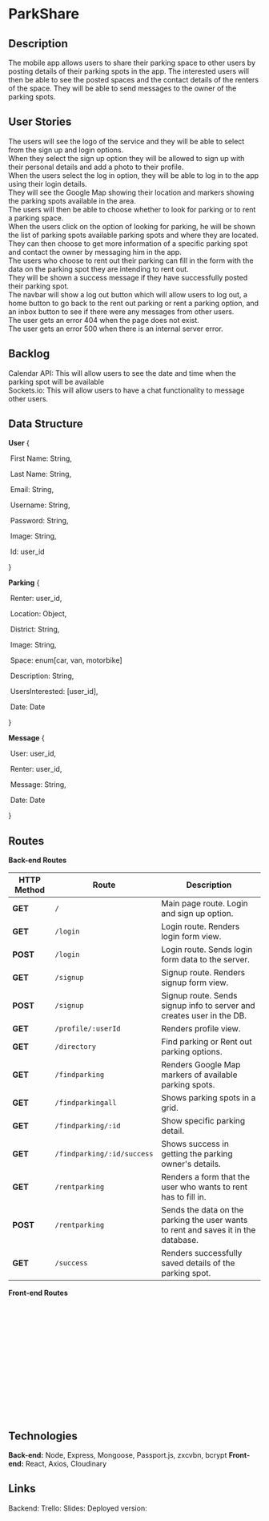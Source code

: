 # ParkShare

## Description

The mobile app allows users to share their parking space to other users by posting details of their parking spots in the app. The interested users will then be able to see the posted spaces and the contact details of the renters of the space. They will be able to send messages to the owner of the parking spots.

## User Stories

The users will see the logo of the service and they will be able to select from the sign up and login options.</br>
When they select the sign up option they will be allowed to sign up with their personal details and add a photo to their profile.</br>
When the users select the log in option, they will be able to log in to the app using their login details.</br>
They will see the Google Map showing their location and markers showing the parking spots available in the area.</br>
The users will then be able to choose whether to look for parking or to rent a parking space.</br>
When the users click on the option of looking for parking, he will be shown the list of parking spots available parking spots and where they are located.</br>
They can then choose to get more information of a specific parking spot and contact the owner by messaging him in the app.</br>
The users who choose to rent out their parking can fill in the form with the data on the parking spot they are intending to rent out.</br>
They will be shown a success message if they have successfully posted their parking spot.</br>
The navbar will show a log out button which will allow users to log out, a home button to go back to the rent out parking or rent a parking option, and an inbox button to see if there were any messages from other users.</br>
The user gets an error 404 when the page does not exist. </br>
The user gets an error 500 when there is an internal server error. </br>

## Backlog

Calendar API: This will allow users to see the date and time when the parking spot will be available</br>
Sockets.io: This will allow users to have a chat functionality to message other users.

## Data Structure
**User** { 

​	First Name: String,

​	Last Name: String,

​	Email: String,

​	Username: String,

​	Password: String,

​	Image: String,

​	Id: user_id

}

**Parking** {

​	Renter: user_id,

​	Location: Object,

​	District: String,

​	Image: String,

​	Space: enum[car, van, motorbike]

​	Description: String,

​	UsersInterested: [user_id],

​	Date: Date

}

**Message** {

​	User: user_id,

​	Renter: user_id,

​	Message: String,

​	Date: Date

}

<h2>Routes</h2>

**Back-end Routes**

| HTTP Method | Route              | Description                                                  |
| ----------- | ------------------ | ------------------------------------------------------------ |
| ****GET****     | `/`                | Main page route. Login and sign up option.                   |
| ****GET****     | `/login`           | Login route. Renders login form view.                        |
| ****POST****    | `/login`           | Login route. Sends login form data to the server.            |
| ****GET****     | `/signup`          | Signup route. Renders signup form view.                      |
| ****POST****    | `/signup`          | Signup route. Sends signup info to server and creates user in the DB. |
| ****GET****     | `/profile/:userId` | Renders profile view.                                        |
| ****GET****     | `/directory`       | Find parking or Rent out parking options.                |
| ****GET****     | `/findparking`          | Renders Google Map markers of available parking spots.                                    |
| ****GET****    | `/findparkingall`          | Shows parking spots in a grid.                                 |
| ****GET****    | `/findparking/:id`       | Show specific parking detail.                                 |
| ****GET****    | `/findparking/:id/success`       | Shows success in getting the parking owner's details.                                 |
| ****GET****     | `/rentparking`  | Renders a form that the user who wants to rent has to fill in.                               |
| ****POST****     | `/rentparking`         | Sends the data on the parking the user wants to rent and saves it in the database.             |
| ****GET****     | `/success` | Renders successfully saved details of the parking spot.    </br>                          |

**Front-end Routes**

<Route exact path='/' component={Main} /></br>   
<Route path='/login' component={Login} /></br>   
<Route path='/signup' component={Signup} /></br>   
<Route path='/directory' component={Directory}/></br>   
<Route path='/findparking' component={ParkingList} /></br>   
<Route path='/findparking/:id' component={ParkingDetails} /></br>   
<Route path='/rentparking' component={ParkingForm} /></br>   

## Technologies

****Back-end:**** Node, Express, Mongoose, Passport.js, zxcvbn, bcrypt
****Front-end:**** React, Axios, Cloudinary

## Links

Backend: 
Trello: 
Slides:
Deployed version: 
